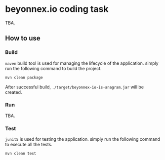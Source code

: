 # beyonnex.io coding task

TBA.

## How to use

### Build 
`maven` build tool is used for managing the lifecycle of the application. simply run the following command to build the project.

```bash 
mvn clean package
```

After successful build, `./target/beyonnex-io-is-anagram.jar` will be created. 

### Run

TBA.


### Test

`junit5` is used for testing the application. simply run the following command to execute all the tests.

```bash
mvn clean test
```
